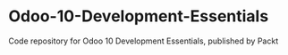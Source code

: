 # Odoo-10-Development-Essentials
Code repository for Odoo 10 Development Essentials, published by Packt
